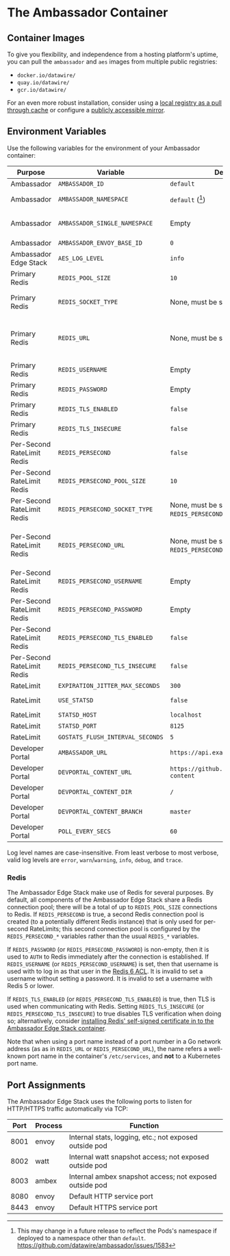 # The Ambassador Container

## Container Images

To give you flexibility, and independence from a hosting platform's uptime, you can pull the `ambassador` and `aes` images from multiple public registries:
- `docker.io/datawire/`
- `quay.io/datawire/`
- `gcr.io/datawire/`

For an even more robust installation, consider using a [local registry as a pull through cache](https://docs.docker.com/registry/recipes/mirror/) or configure a [publicly accessible mirror](https://cloud.google.com/container-registry/docs/using-dockerhub-mirroring).

## Environment Variables

Use the following variables for the environment of your Ambassador container:

| Purpose                    | Variable                         | Default value                                       | Value type                                                                    |
|----------------------------|----------------------------------|-----------------------------------------------------|-------------------------------------------------------------------------------|
| Ambassador                 | `AMBASSADOR_ID`                  | `default`                                           | Plain string                                                                  |
| Ambassador                 | `AMBASSADOR_NAMESPACE`           | `default` ([^1])                                    | Kubernetes namespace                                                          |
| Ambassador                 | `AMBASSADOR_SINGLE_NAMESPACE`    | Empty                                               | Boolean; non-empty=true, empty=false                                          |
| Ambassador                 | `AMBASSADOR_ENVOY_BASE_ID`       | `0`                                                 | Integer                                                                       |
| Ambassador Edge Stack      | `AES_LOG_LEVEL`                  | `info`                                              | Log level (see below)                                                         |
| Primary Redis              | `REDIS_POOL_SIZE`                | `10`                                                | Integer                                                                       |
| Primary Redis              | `REDIS_SOCKET_TYPE`              | None, must be set explicitly                        | Go network such as `tcp` or `unix`; see [Go `net.Dial`][]                     |
| Primary Redis              | `REDIS_URL`                      | None, must be set explicitly                        | Go network address; for TCP this is a `host:port` pair; see [Go `net.Dial`][] |
| Primary Redis              | `REDIS_USERNAME`                 | Empty                                               | Plain string                                                                  |
| Primary Redis              | `REDIS_PASSWORD`                 | Empty                                               | Plain string                                                                  |
| Primary Redis              | `REDIS_TLS_ENABLED`              | `false`                                             | Boolean; [Go `strconv.ParseBool`][]                                           |
| Primary Redis              | `REDIS_TLS_INSECURE`             | `false`                                             | Boolean; [Go `strconv.ParseBool`][]                                           |
| Per-Second RateLimit Redis | `REDIS_PERSECOND`                | `false`                                             | Boolean; [Go `strconv.ParseBool`][]                                           |
| Per-Second RateLimit Redis | `REDIS_PERSECOND_POOL_SIZE`      | `10`                                                | Integer                                                                       |
| Per-Second RateLimit Redis | `REDIS_PERSECOND_SOCKET_TYPE`    | None, must be set explicitly (if `REDIS_PERSECOND`) | Go network such as `tcp` or `unix`; see [Go `net.Dial`][]                     |
| Per-Second RateLimit Redis | `REDIS_PERSECOND_URL`            | None, must be set explicitly (if `REDIS_PERSECOND`) | Go network address; for TCP this is a `host:port` pair; see [Go `net.Dial`][] |
| Per-Second RateLimit Redis | `REDIS_PERSECOND_USERNAME`       | Empty                                               | Plain string                                                                  |
| Per-Second RateLimit Redis | `REDIS_PERSECOND_PASSWORD`       | Empty                                               | Plain string                                                                  |
| Per-Second RateLimit Redis | `REDIS_PERSECOND_TLS_ENABLED`    | `false`                                             | Boolean; [Go `strconv.ParseBool`][]                                           |
| Per-Second RateLimit Redis | `REDIS_PERSECOND_TLS_INSECURE`   | `false`                                             | Boolean; [Go `strconv.ParseBool`][]                                           |
| RateLimit                  | `EXPIRATION_JITTER_MAX_SECONDS`  | `300`                                               | Integer                                                                       |
| RateLimit                  | `USE_STATSD`                     | `false`                                             | Boolean; [Go `strconv.ParseBool`][]                                           |
| RateLimit                  | `STATSD_HOST`                    | `localhost`                                         | Hostname                                                                      |
| RateLimit                  | `STATSD_PORT`                    | `8125`                                              | Integer                                                                       |
| RateLimit                  | `GOSTATS_FLUSH_INTERVAL_SECONDS` | `5`                                                 | Integer                                                                       |
| Developer Portal           | `AMBASSADOR_URL`                 | `https://api.example.com`                           | URL                                                                           |
| Developer Portal           | `DEVPORTAL_CONTENT_URL`          | `https://github.com/datawire/devportal-content`     | git-remote URL                                                                |
| Developer Portal           | `DEVPORTAL_CONTENT_DIR`          | `/`                                                 | Rooted Git directory                                                          |
| Developer Portal           | `DEVPORTAL_CONTENT_BRANCH`       | `master`                                            | Git branch name                                                               |
| Developer Portal           | `POLL_EVERY_SECS`                | `60`                                                | Integer                                                                       |

Log level names are case-insensitive.  From least verbose to most
verbose, valid log levels are `error`, `warn`/`warning`, `info`,
`debug`, and `trace`.

### Redis

The Ambassador Edge Stack make use of Redis for several purposes.  By
default, all components of the Ambassador Edge Stack share a Redis
connection pool; there will be a total of up to `REDIS_POOL_SIZE`
connections to Redis.  If `REDIS_PERSECOND` is true, a second Redis
connection pool is created (to a potentially different Redis instance)
that is only used for per-second RateLimits; this second connection
pool is configured by the `REDIS_PERSECOND_*` variables rather than
the usual `REDIS_*` variables.

If `REDIS_PASSWORD` (or `REDIS_PERSECOND_PASSWORD`) is non-empty, then
it is used to `AUTH` to Redis immediately after the connection is
established.  If `REDIS_USERNAME` (or `REDIS_PERSECOND_USERNAME`) is
set, then that username is used with to log in as that user in the
[Redis 6 ACL].  It is invalid to set a username without setting a
password.  It is invalid to set a username with Redis 5 or lower.

If `REDIS_TLS_ENABLED` (or `REDIS_PERSECOND_TLS_ENABLED`) is true,
then TLS is used when communicating with Redis.  Setting
`REDIS_TLS_INSECURE` (or `REDIS_PERSECOND_TLS_INSECURE`) to true
disables TLS verification when doing so; alternatively, consider
[installing Redis' self-signed certificate in to the Ambassador Edge
Stack
container](../../using/filters/#installing-self-signed-certificates).

Note that when using a port name instead of a port number in a Go
network address (as as in `REDIS_URL` or `REDIS_PERSECOND_URL`), the
name refers a well-known port name in the container's `/etc/services`,
and **not** to a Kubernetes port name.

## Port Assignments

The Ambassador Edge Stack uses the following ports to listen for HTTP/HTTPS traffic automatically via TCP:

| Port | Process | Function                                                |
|------|---------|---------------------------------------------------------|
| 8001 | envoy   | Internal stats, logging, etc.; not exposed outside pod  |
| 8002 | watt    | Internal watt snapshot access; not exposed outside pod  |
| 8003 | ambex   | Internal ambex snapshot access; not exposed outside pod |
| 8080 | envoy   | Default HTTP service port                               |
| 8443 | envoy   | Default HTTPS service port                              |

[^1]: This may change in a future release to reflect the Pods's
      namespace if deployed to a namespace other than `default`.
      https://github.com/datawire/ambassador/issues/1583

[Go `net.Dial`]: https://golang.org/pkg/net/#Dial
[Go `strconv.ParseBool`]: https://golang.org/pkg/strconv/#ParseBool
[Redis 6 ACL]: https://redis.io/topics/acl
